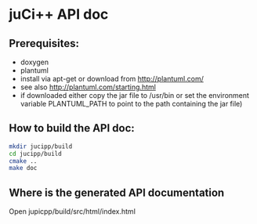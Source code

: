 # juCi++ API doc

## Prerequisites:
 * doxygen
 * plantuml 
  * install via apt-get or download from http://plantuml.com/
  * see also http://plantuml.com/starting.html
  * if downloaded either copy the jar file to /usr/bin or set the environment variable PLANTUML_PATH to point to the path containing the jar file)

## How to build the API doc:
```sh
mkdir jucipp/build
cd jucipp/build
cmake ..
make doc
```

## Where is the generated API documentation
Open jupicpp/build/src/html/index.html
